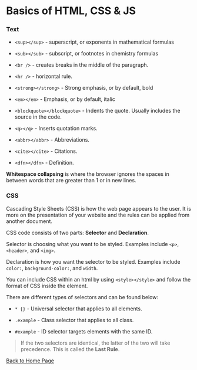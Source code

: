 # Basics of HTML, CSS & JS

### Text

* `<sup></sup>` - superscript, or exponents in mathematical formulas

* `<sub></sub>` - subscript, or footnotes in chemistry formulas

* `<br />` - creates breaks in the middle of the paragraph. 

* `<hr />` - horizontal rule.

* `<strong></strong>` - Strong emphasis, or by default, bold

* `<em></em>` - Emphasis, or by default, italic

* `<blockquote></blockquote>` - Indents the quote. Usually includes the source in the code.

* `<q></q>` - Inserts quotation marks. 

* `<abbr></abbr>` - Abbreviations.

* `<cite></cite>` - Citations.

* `<dfn></dfn>` - Definition.

**Whitespace collapsing** is where the browser ignores the spaces in between words that are greater than 1 or in new lines.

### CSS

Cascading Style Sheets (CSS) is how the web page appears to the user. It is more on the presentation of your website and the rules can be applied from another document.

CSS code consists of two parts: **Selector** and **Declaration**.

Selector is choosing what you want to be styled. Examples include `<p>`, `<header>`, and `<img>`.

Declaration is how you want the selector to be styled. Examples include `color:`, `background-color:`, and `width`.

You can include CSS within an html by using `<style></style>` and follow the format of CSS inside the element.

There are different types of selectors and can be found below:

* `* {}` - Universal selector that applies to all elements.

* `.example` - Class selector that applies to all class.

* `#example` - ID selector targets elements with the same ID.

> If the two selectors are identical, the latter of the two will take precedence. This is called the **Last Rule**.

[Back to Home Page](https://kmangub.github.io/reading-notes-master/)